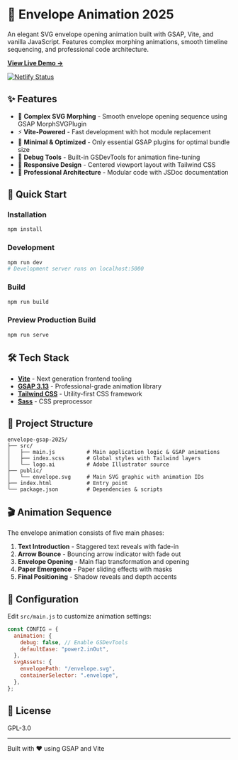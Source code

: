 # 📧 Envelope Animation 2025

An elegant SVG envelope opening animation built with GSAP, Vite, and vanilla JavaScript. Features complex morphing animations, smooth timeline sequencing, and professional code architecture.

**[View Live Demo →](https://envelope-animation-2025.netlify.app/)**

[![Netlify Status](https://api.netlify.com/api/v1/badges/c2c684e7-0d7b-47d2-85a8-9f0f196e92b0/deploy-status)](https://app.netlify.com/projects/envelope-animation-2025/deploys)

## ✨ Features

- 🎨 **Complex SVG Morphing** - Smooth envelope opening sequence using GSAP MorphSVGPlugin
- ⚡ **Vite-Powered** - Fast development with hot module replacement
- 🎯 **Minimal & Optimized** - Only essential GSAP plugins for optimal bundle size
- 🎪 **Debug Tools** - Built-in GSDevTools for animation fine-tuning
- 📱 **Responsive Design** - Centered viewport layout with Tailwind CSS
- 🔧 **Professional Architecture** - Modular code with JSDoc documentation

## 🚀 Quick Start

### Installation

```bash
npm install
```

### Development

```bash
npm run dev
# Development server runs on localhost:5000
```

### Build

```bash
npm run build
```

### Preview Production Build

```bash
npm run serve
```

## 🛠️ Tech Stack

- **[Vite](https://vitejs.dev/)** - Next generation frontend tooling
- **[GSAP 3.13](https://greensock.com/gsap/)** - Professional-grade animation library
- **[Tailwind CSS](https://tailwindcss.com/)** - Utility-first CSS framework
- **[Sass](https://sass-lang.com/)** - CSS preprocessor

## 📁 Project Structure

```
envelope-gsap-2025/
├── src/
│   ├── main.js          # Main application logic & GSAP animations
│   ├── index.scss       # Global styles with Tailwind layers
│   └── logo.ai          # Adobe Illustrator source
├── public/
│   └── envelope.svg     # Main SVG graphic with animation IDs
├── index.html           # Entry point
└── package.json         # Dependencies & scripts
```

## 🎬 Animation Sequence

The envelope animation consists of five main phases:

1. **Text Introduction** - Staggered text reveals with fade-in
2. **Arrow Bounce** - Bouncing arrow indicator with fade out
3. **Envelope Opening** - Main flap transformation and opening
4. **Paper Emergence** - Paper sliding effects with masks
5. **Final Positioning** - Shadow reveals and depth accents

## 🔧 Configuration

Edit `src/main.js` to customize animation settings:

```javascript
const CONFIG = {
  animation: {
    debug: false, // Enable GSDevTools
    defaultEase: "power2.inOut",
  },
  svgAssets: {
    envelopePath: "/envelope.svg",
    containerSelector: ".envelope",
  },
};
```

## 📝 License

GPL-3.0

---

Built with ❤️ using GSAP and Vite

